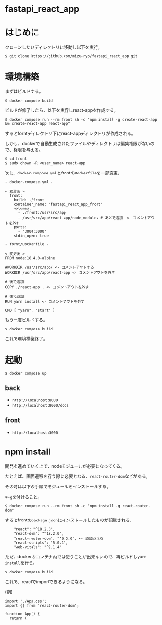 # fastapi_react_app

# はじめに

クローンしたいディレクトリに移動し以下を実行。
```
$ git clone https://github.com/mizu-ryo/fastapi_react_app.git
```

# 環境構築

まずはビルドする。
```
$ docker compose build
```

ビルドが修了したら、以下を実行しreact-appを作成する。
```
$ docker compose run --rm front sh -c "npm install -g create-react-app && create-react-app react-app"
```
するとforntディレクトリ下にreact-appディレクトリが作成される。

しかし、dockerで自動生成されたファイルやディレクトリは編集権限がないので、権限を与える。

```
$ cd front
$ sudo chown -R <user_name> react-app
```

次に、`docker-compose.yml`とfrontの`Dockerfile`を一部変更。


```
- docker-compose.yml -

< 変更後 >
  front:
    build: ./front
    container_name: "fastapi_react_app_front"
    volumes:
      - ./front:/usr/src/app
      - /usr/src/app/react-app/node_modules # あとで追加　<- コメントアウトを外す
    ports:
      - "3000:3000"
    stdin_open: true
```

```
- fornt/Dockerfile -

< 変更後 >
FROM node:18.4.0-alpine

#WORKDIR /usr/src/app/ <- コメントアウトする
WORKDIR /usr/src/app/react-app <- コメントアウトを外す

# 後で追加
COPY ./react-app . <- コメントアウトを外す

# 後で追加
RUN yarn install <- コメントアウトを外す

CMD [ "yarn", "start" ]
```

もう一度ビルドする。
```
$ docker compose build
```

これで環境構築終了。

# 起動
```
$ docker compose up
```
## back
- `http://localhost:8000`
- `http://localhost:8000/docs`

## front
- `http://localhost:3000`


# npm install
開発を進めていく上で、nodeモジュールが必要になってくる。


たとえば、画面遷移を行う際に必要となる、`react-router-dom`などがある。

その時は以下の手順でモジュールをインストールする。

※`-g`を付けること。
```
$ docker compose run --rm front sh -c "npm install -g react-router-dom"
```

するとfrontの`package.json`にインストールしたものが記載される。
```
    "react": "^18.2.0",
    "react-dom": "^18.2.0",
    "react-router-dom": "^6.3.0", <- 追加される
    "react-scripts": "5.0.1",
    "web-vitals": "^2.1.4"
```

ただ、dockerのコンテナ内では使うことが出来ないので、再ビルドし`yarn install`を行う。
```
$ docker compose build
```

これで、reactでimportできるようになる。

(例)
```
import './App.css';
import {} from 'react-router-dom';

function App() {
  return (
```

